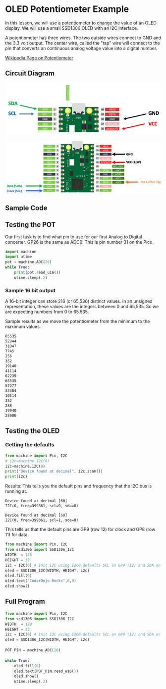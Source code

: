 # OLED Potentiometer Example

In this lesson, we will use a potentiometer to change the value of an OLED display.  We will use a small SSD1306 OLED with an I2C interface.

A potentiometer has three wires.  The two outside wires connect to GND and the 3.3 volt output.  The center wire, called the "tap" wire will connect to the pin that converts an continuous analog voltage value into a digital number.

[Wikipedia Page on Potentiometer](https://en.wikipedia.org/wiki/Potentiometer)

## Circuit Diagram

![](img/oled-i2c-clock-data.png)

![](img/oled-pot-lab-pins.png)
## Sample Code

## Testing the POT

Our first task is to find what pin to use for our first Analog to Digital concerter. GP26 is the same as ADC0.  This is pin number 31 on the Pico.

```py
import machine
import utime
pot = machine.ADC(26)
while True:
    print(pot.read_u16())
    utime.sleep(.2)
```
### Sample 16 bit output
A 16-bit integer can store 216 (or 65,536) distinct values. In an unsigned representation, these values are the integers between 0 and 65,535.  So we are expecting numbers from 0 to 65,535.

Sample results as we move the potentiometer from the minimum to the maximum values.
```data
65535
52844
31047
7745
256
352
19140
41114
62239
65535
57277
33384
10114
352
288
19940
28086
```

## Testing the OLED

### Getting the defaults

```py
from machine import Pin, I2C
# i2c=machine.I2C(0)
i2c=machine.I2C(0)
print("Device found at decimal", i2c.scan())
print(i2c)
```

Results:
This tells you the default pins and frequency that the I2C bus is running at.

```data
Device found at decimal [60]
I2C(0, freq=399361, scl=9, sda=8)
```

```data
Device found at decimal [60]
I2C(0, freq=399361, scl=1, sda=0)
```

This tells us that the default pins are GP9 (row 12) for clock and GP8 (row 11) for data.

```py
from machine import Pin, I2C
from ssd1306 import SSD1306_I2C
WIDTH  = 128
HEIGHT = 32
i2c = I2C(0) # Init I2C using I2C0 defaults SCL on GP9 (12) and SDA on GP8 (11) 
oled = SSD1306_I2C(WIDTH, HEIGHT, i2c)
oled.fill(0)
oled.text("CoderDojo Rocks",0,0)
oled.show()
```

## Full Program

```py
from machine import Pin, I2C
from ssd1306 import SSD1306_I2C
WIDTH  = 128
HEIGHT = 32
i2c = I2C(0) # Init I2C using I2C0 defaults SCL on GP9 (12) and SDA on GP8 (11) 
oled = SSD1306_I2C(WIDTH, HEIGHT, i2c)

POT_PIN = machine.ADC(26)
 
while True:
    oled.fill(0)
    oled.text(POT_PIN.read_u16())
    oled.show()
    utime.sleep(.2)
```